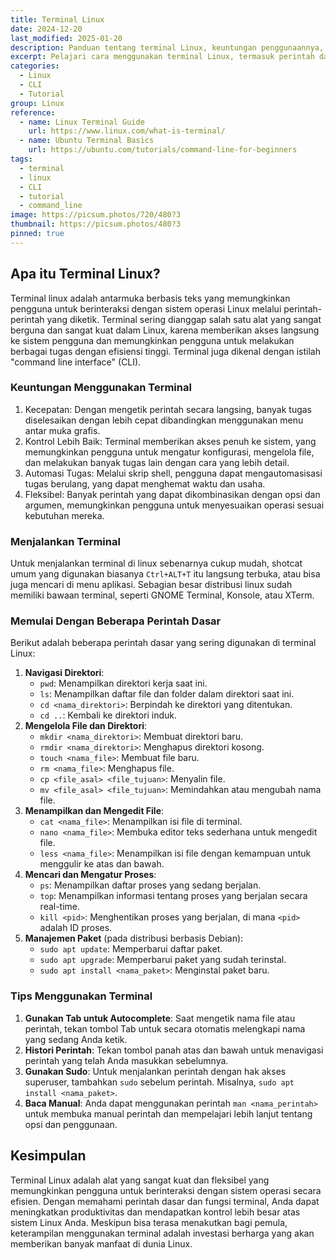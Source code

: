 ```yaml
---
title: Terminal Linux
date: 2024-12-20
last_modified: 2025-01-20
description: Panduan tentang terminal Linux, keuntungan penggunaannya, cara menjalankan, dan perintah dasar yang perlu diketahui.
excerpt: Pelajari cara menggunakan terminal Linux, termasuk perintah dasar, tips, dan manfaatnya untuk meningkatkan produktivitas di sistem Linux.
categories:
  - Linux
  - CLI
  - Tutorial
group: Linux
reference:
  - name: Linux Terminal Guide
    url: https://www.linux.com/what-is-terminal/
  - name: Ubuntu Terminal Basics
    url: https://ubuntu.com/tutorials/command-line-for-beginners
tags:
  - terminal
  - linux
  - CLI
  - tutorial
  - command_line
image: https://picsum.photos/720/480?3
thumbnail: https://picsum.photos/480?3
pinned: true
---
```

## Apa itu Terminal Linux?
Terminal linux adalah antarmuka berbasis teks yang memungkinkan pengguna untuk berinteraksi dengan sistem operasi Linux melalui perintah-perintah yang diketik. Terminal sering dianggap salah satu alat yang sangat berguna dan sangat kuat dalam Linux, karena memberikan akses langsung ke sistem pengguna dan memungkinkan pengguna untuk melakukan berbagai tugas dengan efisiensi tinggi. Terminal juga dikenal dengan istilah "command line interface" (CLI).
### Keuntungan Menggunakan Terminal
1. Kecepatan:
	Dengan mengetik perintah secara langsing, banyak tugas diselesaikan dengan lebih cepat dibandingkan menggunakan menu antar muka grafis.
2. Kontrol Lebih Baik:
	Terminal memberikan akses penuh ke sistem, yang memungkinkan pengguna untuk mengatur konfigurasi, mengelola file, dan melakukan banyak tugas lain dengan cara yang lebih detail.
3. Automasi Tugas:
	Melalui skrip shell, pengguna dapat mengautomasisasi tugas berulang, yang dapat menghemat waktu dan usaha.
4. Fleksibel:
	Banyak perintah yang dapat dikombinasikan dengan opsi dan argumen, memungkinkan pengguna untuk menyesuaikan operasi sesuai kebutuhan mereka.
### Menjalankan Terminal
Untuk menjalankan terminal di linux sebenarnya cukup mudah, shotcat umum yang digunakan biasanya `Ctrl+ALT+T` itu langsung terbuka, atau bisa juga mencari di menu aplikasi. Sebagian besar distribusi linux sudah memiliki bawaan terminal, seperti GNOME Terminal, Konsole, atau XTerm.
### Memulai Dengan Beberapa Perintah Dasar
Berikut adalah beberapa perintah dasar yang sering digunakan di terminal Linux:

1. **Navigasi Direktori**:
	- `pwd`: Menampilkan direktori kerja saat ini.
	- `ls`: Menampilkan daftar file dan folder dalam direktori saat ini.
	- `cd <nama_direktori>`: Berpindah ke direktori yang ditentukan.
	- `cd ..`: Kembali ke direktori induk.
2. **Mengelola File dan Direktori**:
	- `mkdir <nama_direktori>`: Membuat direktori baru.
	- `rmdir <nama_direktori>`: Menghapus direktori kosong.
	- `touch <nama_file>`: Membuat file baru.
	- `rm <nama_file>`: Menghapus file.
	- `cp <file_asal> <file_tujuan>`: Menyalin file.
	- `mv <file_asal> <file_tujuan>`: Memindahkan atau mengubah nama file.
3. **Menampilkan dan Mengedit File**:
	- `cat <nama_file>`: Menampilkan isi file di terminal.
	- `nano <nama_file>`: Membuka editor teks sederhana untuk mengedit file.
	- `less <nama_file>`: Menampilkan isi file dengan kemampuan untuk menggulir ke atas dan bawah.
4. **Mencari dan Mengatur Proses**:
	- `ps`: Menampilkan daftar proses yang sedang berjalan.
	- `top`: Menampilkan informasi tentang proses yang berjalan secara real-time.
	- `kill <pid>`: Menghentikan proses yang berjalan, di mana `<pid>` adalah ID proses.
5. **Manajemen Paket** (pada distribusi berbasis Debian):
	- `sudo apt update`: Memperbarui daftar paket.
	- `sudo apt upgrade`: Memperbarui paket yang sudah terinstal.
	- `sudo apt install <nama_paket>`: Menginstal paket baru.
### Tips Menggunakan Terminal
1. **Gunakan Tab untuk Autocomplete**: Saat mengetik nama file atau perintah, tekan tombol Tab untuk secara otomatis melengkapi nama yang sedang Anda ketik.
2. **Histori Perintah**: Tekan tombol panah atas dan bawah untuk menavigasi perintah yang telah Anda masukkan sebelumnya.
3. **Gunakan Sudo**: Untuk menjalankan perintah dengan hak akses superuser, tambahkan `sudo` sebelum perintah. Misalnya, `sudo apt install <nama_paket>`.
4. **Baca Manual**: Anda dapat menggunakan perintah `man <nama_perintah>` untuk membuka manual perintah dan mempelajari lebih lanjut tentang opsi dan penggunaan.
## Kesimpulan
Terminal Linux adalah alat yang sangat kuat dan fleksibel yang memungkinkan pengguna untuk berinteraksi dengan sistem operasi secara efisien. Dengan memahami perintah dasar dan fungsi terminal, Anda dapat meningkatkan produktivitas dan mendapatkan kontrol lebih besar atas sistem Linux Anda. Meskipun bisa terasa menakutkan bagi pemula, keterampilan menggunakan terminal adalah investasi berharga yang akan memberikan banyak manfaat di dunia Linux.